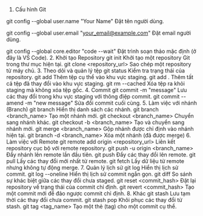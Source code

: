 1. Cấu hình Git

git config --global user.name "Your Name"  Đặt tên người dùng.

git config --global user.email "your_email@example.com"  Đặt email người dùng.

git config --global core.editor "code --wait"  Đặt trình soạn thảo mặc định (ở đây là VS Code).
2. Khởi tạo Repository
git init
Khởi tạo một repository Git trong thư mục hiện tại.
git clone <repository_url>
Sao chép một repository từ máy chủ.
3. Theo dõi và quản lý tệp
git status
Kiểm tra trạng thái của repository.
git add <file>
Thêm tệp cụ thể vào khu vực staging.
git add .
Thêm tất cả tệp đã thay đổi vào khu vực staging.
git rm --cached <file>
Xóa tệp ra khỏi staging mà không xóa tệp gốc.
4. Commit
git commit -m "message"
Lưu các thay đổi trong khu vực staging với thông điệp commit.
git commit --amend -m "new message"
Sửa đổi commit cuối cùng.
5. Làm việc với nhánh (Branch)
git branch
Hiển thị danh sách các nhánh.
git branch <branch_name>
Tạo một nhánh mới.
git checkout <branch_name>
Chuyển sang nhánh khác.
git checkout -b <branch_name>
Tạo và chuyển sang nhánh mới.
git merge <branch_name>
Gộp nhánh được chỉ định vào nhánh hiện tại.
git branch -d <branch_name>
Xóa một nhánh (đã được merge)
6. Làm việc với Remote
git remote add origin <repository_url>
Liên kết repository cục bộ với remote repository.
git push -u origin <branch_name>
Đẩy nhánh lên remote lần đầu tiên.
git push
Đẩy các thay đổi lên remote.
git pull
Lấy các thay đổi mới nhất từ remote.
git fetch
Lấy dữ liệu từ remote nhưng không tự động merge.
7. Quản lý lịch sử
git log
Hiển thị lịch sử commit.
git log --oneline
Hiển thị lịch sử commit ngắn gọn.
git diff
So sánh sự khác biệt giữa các thay đổi chưa staged.
git reset <commit_hash>
Đặt lại repository về trạng thái của commit chỉ định.
git revert <commit_hash>
Tạo một commit mới để đảo ngược commit chỉ định.
8. Khác
git stash
Lưu tạm thời các thay đổi chưa commit.
git stash pop
Khôi phục các thay đổi từ stash.
git tag <tag_name>
Tạo một thẻ (tag) cho một commit cụ thể.
